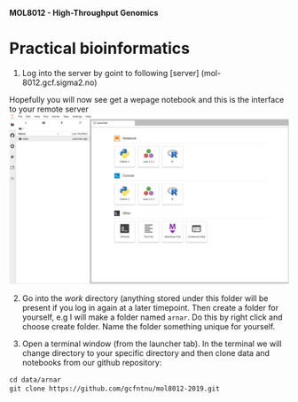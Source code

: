 **MOL8012 - High-Throughput Genomics**

# Practical bioinformatics

1. Log into the server by goint to following [server] (mol-8012.gcf.sigma2.no)

Hopefully you will now see get a wepage notebook and this is the interface to your remote server
![alt text](screenshots/login.png)



2. Go into the *work* directory (anything stored under this folder will be present if you log in again at a later timepoint. Then create a folder for yourself, e.g I will make a folder named `arnar`. Do this by right click and choose create folder. Name the folder something unique for yourself.

3. Open a terminal window (from the launcher tab). In the terminal we will change directory to your specific directory and then clone data and notebooks from our github repository:
```
cd data/arnar
git clone https://github.com/gcfntnu/mol8012-2019.git
```



